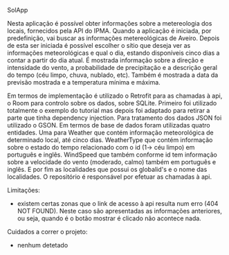 SolApp

Nesta aplicação é possível obter informações sobre a metereologia dos locais, fornecidos pela API do IPMA. Quando a aplicação é iniciada, por predefinição, vai buscar as informações metereológicas de Aveiro. Depois de esta ser iniciada é possível escolher o sítio que deseja ver as informações meteorológicas e qual o dia, estando disponíveis cinco dias a contar a partir do dia atual. É mostrada informação sobre a direção e intensidade do vento, a probabilidade de precipitação e a descrição geral do tempo (céu limpo, chuva, nublado, etc). Também é mostrada a data da previsão mostrada e a temperatura mínima e máxima.

Em termos de implementação é utilizado o Retrofit para as chamadas à api, o Room para controlo sobre os dados, sobre SQLite. Primeiro foi utilizado totalmente o exemplo do tutorial mas depois foi adaptado para retirar a parte que tinha dependency injection. Para tratamento dos dados JSON foi utilizado o GSON. Em termos de base de dados foram utilizadas quatro entidades. Uma para Weather que contém informação meteorológica de determinado local, até cinco dias. WeatherType que contém informação sobre o estado do tempo relacionado com o id (1-> céu limpo) em português e inglês. WindSpeed que também conforme id tem informação sobre a velocidade do vento (moderado, calmo) também em português e inglês. E por fim as localidades que possui os globalid's e o nome das localidades. O repositório é responsável por efetuar as chamadas à api.

Limitações:
- existem certas zonas que o link de acesso à api resulta num erro (404 NOT FOUND). Neste caso são apresentadas as informações anteriores, ou seja, quando é o botão mostrar é clicado não acontece nada.

Cuidados a correr o projeto:
- nenhum detetado
